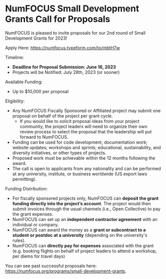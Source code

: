 # NumFOCUS Small Development Grants Call for Proposals

NumFOCUS is pleased to invite proposals for our 2nd round of Small Development Grants for 2023!

Apply Here: https://numfocus.typeform.com/to/mbtH7w

Timeline:
* **Deadline for Proposal Submission: June 16, 2023**
* Projects will be Notified: July 28th, 2023 (or sooner)

Available Funding:
* Up to $10,000 per proposal

Eligibility:
* Any NumFOCUS Fiscally Sponsored or Affiliated project may submit one proposal on behalf of the project per grant cycle.
   - If you would like to solicit proposal ideas from your project community, the project leaders will need to organize their own review process to select the proposal that the leadership will put forward to NumFOCUS.
* Funding can be used for code development, documentation work; website updates; workshops and sprints; educational, sustainability, and diversity initiatives, or other types of projects.
* Proposed work must be achievable within the 12 months following the award.
* The call is open to applicants from any nationality and can be performed at any university, institute, or business worldwide (US export laws permitting).

Funding Distribution:
* For fiscally sponsored projects only, NumFOCUS can **deposit the grant funding directly into the project’s account**. The project would then submit invoices through the usual channels (i.e., Open Collective) to pay the grant expenses.
* NumFOCUS can set up an **independent contractor agreement** with an individual or company.
* NumFOCUS can award the money as a **grant or subcontract to a student or postdoc at a university** (depending on the university's rules).
* NumFOCUS can **directly pay for expenses** associated with the grant (e.g. booking flights on behalf of project leaders to attend a workshop, per diems for travel days)

You can see past successful proposals here:  https://numfocus.org/programs/small-development-grants.
